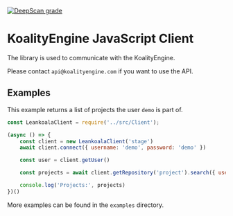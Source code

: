 [![DeepScan grade](https://deepscan.io/api/teams/10108/projects/12794/branches/203150/badge/grade.svg)](https://deepscan.io/dashboard#view=project&tid=10108&pid=12794&bid=203150)

# KoalityEngine JavaScript Client

The library is used to communicate with the KoalityEngine. 

Please contact `api@koalityengine.com` if you want to use the API.

## Examples
This example returns a list of projects the user `demo` is part of.
```javascript
const LeankoalaClient = require('../src/Client');

(async () => {
    const client = new LeankoalaClient('stage')
    await client.connect({ username: 'demo', password: 'demo' })

    const user = client.getUser()

    const projects = await client.getRepository('project').search({ user: user.id })

    console.log('Projects:', projects)
})()

```
More examples can be found in the `examples` directory.
